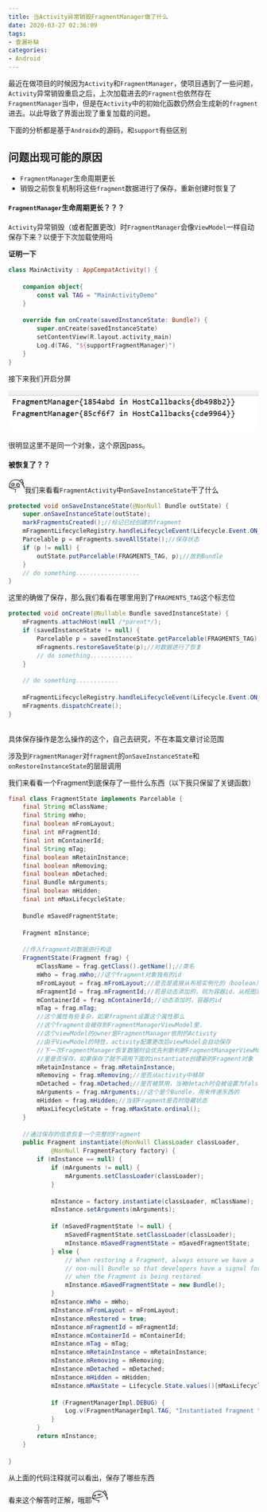 ```yaml
---
title: 当Activity异常销毁FragmentManager做了什么
date: 2020-03-27 02:36:09
tags:
- 查漏补缺
categories:
- Android
---
```


最近在做项目的时候因为`Activity`和`FragmentManager`，使项目遇到了一些问题，`Activity`异常销毁重启之后，上次加载进去的`Fragment`也依然存在`FragmentManager`当中，但是在`Activity`中的初始化函数仍然会生成新的`fragment`进去。以此导致了界面出现了重复加载的问题。

下面的分析都是基于`Androidx`的源码，和`support`有些区别

## 问题出现可能的原因

* `FragmentManager`生命周期更长
* 销毁之前恢复机制将这些`fragment`数据进行了保存，重新创建时恢复了

#### `FragmentManager`生命周期更长？？？

`Activity`异常销毁（或者配置更改）时`FragmentManager`会像`ViewModel`一样自动保存下来？以便于下次加载使用吗

**证明一下**

```kotlin
class MainActivity : AppCompatActivity() {

    companion object{
        const val TAG = "MainActivityDemo"
    }

    override fun onCreate(savedInstanceState: Bundle?) {
        super.onCreate(savedInstanceState)
        setContentView(R.layout.activity_main)
        Log.d(TAG, "${supportFragmentManager}")
    }
}
```

接下来我们开启分屏

![image-20200327042035621](%E5%BD%93Activity%E5%BC%82%E5%B8%B8%E9%94%80%E6%AF%81FragmentManager%E5%81%9A%E4%BA%86%E4%BB%80%E4%B9%88/image-20200327042035621.png)

很明显这里不是同一个对象，这个原因pass。

#### 被恢复了？？

<img src="%E5%BD%93Activity%E5%BC%82%E5%B8%B8%E9%94%80%E6%AF%81FragmentManager%E5%81%9A%E4%BA%86%E4%BB%80%E4%B9%88/v2-308d4b287931127b020ac4cc861a1757_hd-1571843355924.jpg" alt="img" style="zoom:50%;" />我们来看看`FragmentActivity`中`onSaveInstanceState`干了什么

```java
protected void onSaveInstanceState(@NonNull Bundle outState) {
    super.onSaveInstanceState(outState);
    markFragmentsCreated();//标记已经创建的fragment
    mFragmentLifecycleRegistry.handleLifecycleEvent(Lifecycle.Event.ON_STOP);
    Parcelable p = mFragments.saveAllState();//保存状态
    if (p != null) {
        outState.putParcelable(FRAGMENTS_TAG, p);//放到Bundle
    }
    // do something..................
}
```

这里的确做了保存，那么我们看看在哪里用到了`FRAGMENTS_TAG`这个标志位

```java
protected void onCreate(@Nullable Bundle savedInstanceState) {
    mFragments.attachHost(null /*parent*/);
    if (savedInstanceState != null) {
        Parcelable p = savedInstanceState.getParcelable(FRAGMENTS_TAG);//获取保存的数据
        mFragments.restoreSaveState(p);//对数据进行了恢复
        // do something............
    }

    // do something............
    
    mFragmentLifecycleRegistry.handleLifecycleEvent(Lifecycle.Event.ON_CREATE);
    mFragments.dispatchCreate();
}



```

具体保存操作是怎么操作的这个，自己去研究，不在本篇文章讨论范围

涉及到`FragmentManager`对`fragment`的`onSaveInstanceState`和`onRestoreInstanceState`的层层调用

我们来看看一个Fragment到底保存了一些什么东西（以下我只保留了关键函数）

```java
final class FragmentState implements Parcelable {
    final String mClassName;
    final String mWho;
    final boolean mFromLayout;
    final int mFragmentId;
    final int mContainerId;
    final String mTag;
    final boolean mRetainInstance;
    final boolean mRemoving;
    final boolean mDetached;
    final Bundle mArguments;
    final boolean mHidden;
    final int mMaxLifecycleState;

    Bundle mSavedFragmentState;

    Fragment mInstance;

    //传入fragment对数据进行构造
    FragmentState(Fragment frag) {
        mClassName = frag.getClass().getName();//类名
        mWho = frag.mWho;//这个fragment对象独有的id
        mFromLayout = frag.mFromLayout;//是否是直接从布局实例化的（boolean）
        mFragmentId = frag.mFragmentId;//若是动态添加的，则为容器id，从视图添加则为布局中的id
        mContainerId = frag.mContainerId;//动态添加时，容器的id
        mTag = frag.mTag;
        //这个属性有些复杂，如果fragment设置这个属性那么
        //这个fragment会被存到FragmentManagerViewModel里，
        //这个viewModel的owner是FragmentManager依附的Activity
        //由于ViewModel的特性，activity配置更改后viewModel会自动保存
        //下一次FragmentManager恢复数据时会优先判断判断FragmentManagerViewModel
        //里是否保存，如果保存了就不调用下面的instantiate创建新的Fragment对象
        mRetainInstance = frag.mRetainInstance;
        mRemoving = frag.mRemoving;//是否从activity中移除
        mDetached = frag.mDetached;//是否被禁用，当被detach时会被设置为false
        mArguments = frag.mArguments;//这个是个Bundle，用来传递东西的
        mHidden = frag.mHidden;//当前Fragment是否时隐藏状态
        mMaxLifecycleState = frag.mMaxState.ordinal();
    }

    //通过保存的信息恢复一个完整的Fragment
    public Fragment instantiate(@NonNull ClassLoader classLoader,
            @NonNull FragmentFactory factory) {
        if (mInstance == null) {
            if (mArguments != null) {
                mArguments.setClassLoader(classLoader);
            }

            mInstance = factory.instantiate(classLoader, mClassName);
            mInstance.setArguments(mArguments);

            if (mSavedFragmentState != null) {
                mSavedFragmentState.setClassLoader(classLoader);
                mInstance.mSavedFragmentState = mSavedFragmentState;
            } else {
                // When restoring a Fragment, always ensure we have a
                // non-null Bundle so that developers have a signal for
                // when the Fragment is being restored
                mInstance.mSavedFragmentState = new Bundle();
            }
            mInstance.mWho = mWho;
            mInstance.mFromLayout = mFromLayout;
            mInstance.mRestored = true;
            mInstance.mFragmentId = mFragmentId;
            mInstance.mContainerId = mContainerId;
            mInstance.mTag = mTag;
            mInstance.mRetainInstance = mRetainInstance;
            mInstance.mRemoving = mRemoving;
            mInstance.mDetached = mDetached;
            mInstance.mHidden = mHidden;
            mInstance.mMaxState = Lifecycle.State.values()[mMaxLifecycleState];

            if (FragmentManagerImpl.DEBUG) {
                Log.v(FragmentManagerImpl.TAG, "Instantiated fragment " + mInstance);
            }
        }
        return mInstance;
    }

}
```

从上面的代码注释就可以看出，保存了哪些东西

看来这个解答时正解，哦耶<img src="%E5%BD%93Activity%E5%BC%82%E5%B8%B8%E9%94%80%E6%AF%81FragmentManager%E5%81%9A%E4%BA%86%E4%BB%80%E4%B9%88/v2-56d8e6cc72c947ee95df5a1a7bff9fc2_hd-1571843375376.jpg" alt="img" style="zoom:50%;" />